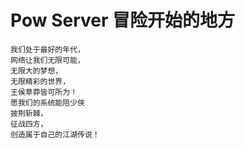 # Pow Server 冒险开始的地方

    我们处于最好的年代，
    网络让我们无限可能，
    无限大的梦想，
    无限精彩的世界，
    王侯草莽皆可所为！
    愿我们的系统能陪少侠
    披荆斩棘，
    征战四方，
    创造属于自己的江湖传说！
